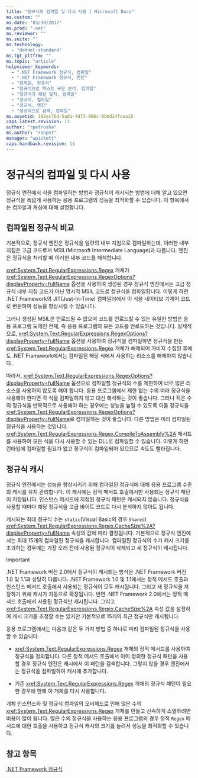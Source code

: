 ```yaml
---
title: "정규식의 컴파일 및 다시 사용 | Microsoft Docs"
ms.custom: ""
ms.date: "03/30/2017"
ms.prod: ".net"
ms.reviewer: ""
ms.suite: ""
ms.technology: 
  - "dotnet-standard"
ms.tgt_pltfrm: ""
ms.topic: "article"
helpviewer_keywords: 
  - ".NET Framework 정규식, 컴파일"
  - ".NET Framework 정규식, 엔진"
  - "컴파일, 정규식"
  - "정규식으로 텍스트 구문 분석, 컴파일"
  - "정규식과 패턴 일치, 컴파일"
  - "정규식, 컴파일"
  - "정규식, 엔진"
  - "정규식으로 검색, 컴파일"
ms.assetid: 182ec76d-5a01-4d73-996c-0b0d14fcea18
caps.latest.revision: 11
author: "rpetrusha"
ms.author: "ronpet"
manager: "wpickett"
caps.handback.revision: 11
---
```

# 정규식의 컴파일 및 다시 사용
정규식 엔진에서 식을 컴파일하는 방법과 정규식이 캐시되는 방법에 대해 알고 있으면 정규식을 폭넓게 사용하는 응용 프로그램의 성능을 최적화할 수 있습니다.  이 항목에서는 컴파일과 캐싱에 대해 설명합니다.  
  
## 컴파일된 정규식 비교  
 기본적으로, 정규식 엔진은 정규식을 일련의 내부 지침으로 컴파일하는데, 이러한 내부 지침은 고급 코드로서 MSIL\(Microsoft Intermediate Language\)과 다릅니다.  엔진은 정규식을 처리할 때 이러한 내부 코드를 해석합니다.  
  
 <xref:System.Text.RegularExpressions.Regex> 개체가 <xref:System.Text.RegularExpressions.RegexOptions?displayProperty=fullName> 옵션을 사용하여 생성된 경우 정규식 엔진에서는 고급 정규식 내부 지침 코드가 아닌 명시적 MSIL 코드로 정규식을 컴파일합니다.  이렇게 하면 .NET Framework의 JIT\(Just\-In\-Time\) 컴파일러에서 이 식을 네이티브 기계어 코드로 변환하여 성능을 향상시킬 수 있습니다.  
  
 그러나 생성된 MSIL은 언로드될 수 없으며  코드를 언로드할 수 있는 유일한 방법은 응용 프로그램 도메인 전체, 즉 응용 프로그램의 모든 코드를 언로드하는 것입니다.  실제적으로, <xref:System.Text.RegularExpressions.RegexOptions?displayProperty=fullName> 옵션을 사용하여 정규식을 컴파일하면 정규식을 만든 <xref:System.Text.RegularExpressions.Regex> 개체가 해제되어 가비지 수집된 후에도 .NET Framework에서는 컴파일된 해당 식에서 사용하는 리소스를 해제하지 않습니다.  
  
 따라서, <xref:System.Text.RegularExpressions.RegexOptions?displayProperty=fullName> 옵션으로 컴파일할 정규식의 수를 제한하여 너무 많은 리소스를 사용하지 않도록 해야 합니다.  응용 프로그램에서 제한 없는 수의 여러 정규식을 사용해야 한다면 각 식을 컴파일하지 않고 대신 해석하는 것이 좋습니다.  그러나 적은 수의 정규식을 반복적으로 사용해야 하는 경우에는 성능을 높일 수 있도록 이들 정규식을 <xref:System.Text.RegularExpressions.RegexOptions?displayProperty=fullName>로 컴파일하는 것이 좋습니다.  다른 방법은 미리 컴파일된 정규식을 사용하는 것입니다.  <xref:System.Text.RegularExpressions.Regex.CompileToAssembly%2A> 메서드를 사용하여 모든 식을 다시 사용할 수 있는 DLL로 컴파일할 수 있습니다.  이렇게 하면 런타임에 컴파일할 필요가 없고 정규식이 컴파일되어 있으므로 속도도 빨라집니다.  
  
## 정규식 캐시  
 정규식 엔진에서는 성능을 향상시키기 위해 컴파일된 정규식에 대해 응용 프로그램 수준의 캐시를 유지 관리합니다.  이 캐시에는 정적 메서드 호출에서만 사용되는 정규식 패턴이 저장됩니다. 인스턴스 메서드에 지정된 정규식 패턴은 캐시되지 않습니다. 정규식을 사용할 때마다 해당 정규식을 고급 바이트 코드로 다시 분석하지 않아도 됩니다.  
  
 캐시되는 최대 정규식 수는 `static`\(Visual Basic의 경우 `Shared`\) <xref:System.Text.RegularExpressions.Regex.CacheSize%2A?displayProperty=fullName> 속성의 값에 따라 결정됩니다.  기본적으로 정규식 엔진에서는 최대 15개의 컴파일된 정규식을 캐시합니다.  컴파일된 정규식의 수가 캐시 크기를 초과하는 경우에는 가장 오래 전에 사용된 정규식이 삭제되고 새 정규식이 캐시됩니다.  
  
> [!IMPORTANT]
>  .NET Framework 버전 2.0에서 정규식이 캐시되는 방식은 .NET Framework 버전 1.0 및 1.1과 상당히 다릅니다.  .NET Framework 1.0 및 1.1에서는 정적 메서드 호출과 인스턴스 메서드 호출에서 사용되는 정규식이 모두 캐시됩니다.  그리고 새 정규식을 저장하기 위해 캐시가 자동으로 확장됩니다.  반면 .NET Framework 2.0에서는 정적 메서드 호출에서 사용된 정규식만 캐시됩니다.  그리고 <xref:System.Text.RegularExpressions.Regex.CacheSize%2A> 속성 값을 설정하여 캐시 크기를 조정할 수는 있지만 기본적으로 15개의 최근 정규식만 캐시됩니다.  
  
 응용 프로그램에서는 다음과 같은 두 가지 방법 중 하나로 미리 컴파일된 정규식을 사용할 수 있습니다.  
  
-   <xref:System.Text.RegularExpressions.Regex> 개체의 정적 메서드를 사용하여 정규식을 정의합니다.  다른 정적 메서드 호출에서 이미 정의한 정규식 패턴을 사용할 경우 정규식 엔진은 캐시에서 이 패턴을 검색합니다.  그렇지 않을 경우 엔진에서는 정규식을 컴파일하여 캐시에 추가합니다.  
  
-   기존 <xref:System.Text.RegularExpressions.Regex> 개체의 정규식 패턴이 필요한 경우에 한해 이 개체를 다시 사용합니다.  
  
 개체 인스턴스화 및 정규식 컴파일의 오버헤드로 인해 많은 수의 <xref:System.Text.RegularExpressions.Regex> 개체를 만들고 신속하게 소멸하려면 비용이 많이 듭니다.  많은 수의 정규식을 사용하는 응용 프로그램의 경우 정적 `Regex` 메서드에 대한 호출을 사용하고 정규식 캐시의 크기를 늘려서 성능을 최적화할 수 있습니다.  
  
## 참고 항목  
 [.NET Framework 정규식](../../../docs/standard/base-types/regular-expressions.md)